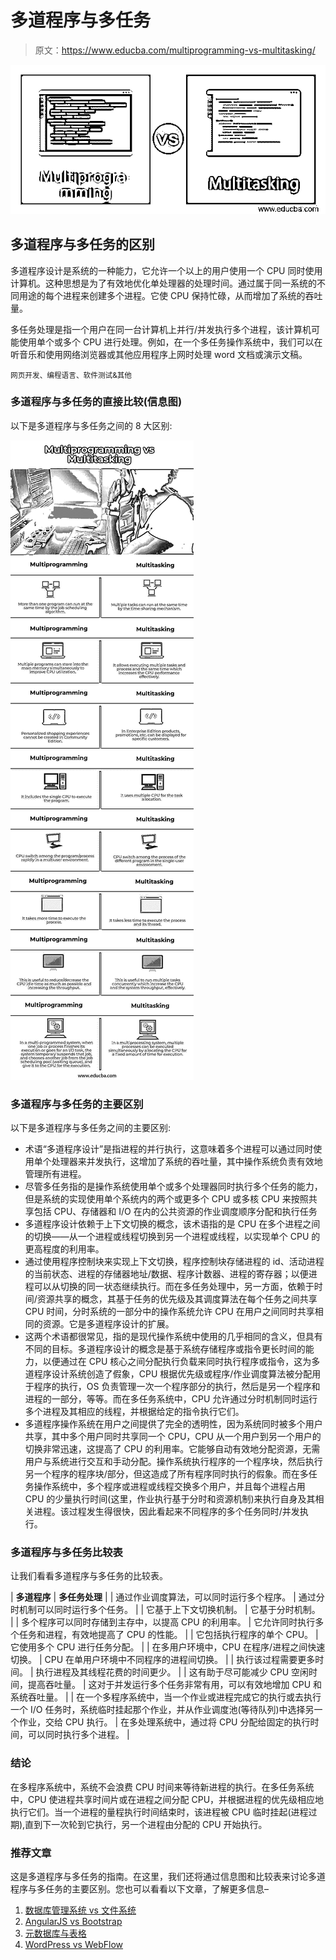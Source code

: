 # 多道程序与多任务

> 原文：<https://www.educba.com/multiprogramming-vs-multitasking/>

![Multiprogramming-vs-Multitasking](img/1f1640105729c3237fe4e00530112204.png)



## 多道程序与多任务的区别

多道程序设计是系统的一种能力，它允许一个以上的用户使用一个 CPU 同时使用计算机。这种思想是为了有效地优化单处理器的处理时间。通过属于同一系统的不同用途的每个进程来创建多个进程。它使 CPU 保持忙碌，从而增加了系统的吞吐量。

多任务处理是指一个用户在同一台计算机上并行/并发执行多个进程，该计算机可能使用单个或多个 CPU 进行处理。例如，在一个多任务操作系统中，我们可以在听音乐和使用网络浏览器或其他应用程序上网时处理 word 文档或演示文稿。

<small>网页开发、编程语言、软件测试&其他</small>

### 多道程序与多任务的直接比较(信息图)

以下是多道程序与多任务之间的 8 大区别:

![Multiprogramming-vs-Multitasking-info](img/7d931f68f685063a9fc6fb66bb7d71a6.png)



### 多道程序与多任务的主要区别

以下是多道程序与多任务之间的主要区别:

*   术语“多道程序设计”是指进程的并行执行，这意味着多个进程可以通过同时使用单个处理器来并发执行，这增加了系统的吞吐量，其中操作系统负责有效地管理所有进程。
*   尽管多任务指的是操作系统使用单个或多个处理器同时执行多个任务的能力，但是系统的实现使用单个系统内的两个或更多个 CPU 或多核 CPU 来按照共享包括 CPU、存储器和 I/O 在内的公共资源的作业调度顺序分配和执行任务
*   多道程序设计依赖于上下文切换的概念，该术语指的是 CPU 在多个进程之间的切换——从一个进程或线程切换到另一个进程或线程，以实现单个 CPU 的更高程度的利用率。
*   通过使用程序控制块来实现上下文切换，程序控制块存储进程的 id、活动进程的当前状态、进程的存储器地址/数据、程序计数器、进程的寄存器；以便进程可以从切换的同一状态继续执行。而在多任务处理中，另一方面，依赖于时间/资源共享的概念，其基于任务的优先级及其调度算法在每个任务之间共享 CPU 时间，分时系统的一部分中的操作系统允许 CPU 在用户之间同时共享相同的资源。它是多道程序设计的扩展。
*   这两个术语都很常见，指的是现代操作系统中使用的几乎相同的含义，但具有不同的目标。多道程序设计的概念是基于系统存储程序或指令更长时间的能力，以便通过在 CPU 核心之间分配执行负载来同时执行程序或指令，这为多道程序设计系统创造了假象，CPU 根据优先级或程序/作业调度算法被分配用于程序的执行，OS 负责管理一次一个程序部分的执行，然后是另一个程序和进程的一部分，等等。而在多任务系统中，CPU 允许通过分时机制同时运行多个进程及其相应的线程，并根据给定的指令执行它们。
*   多道程序操作系统在用户之间提供了完全的透明性，因为系统同时被多个用户共享，其中多个用户同时共享同一个 CPU，CPU 从一个用户到另一个用户的切换非常迅速，这提高了 CPU 的利用率。它能够自动有效地分配资源，无需用户与系统进行交互和手动分配。操作系统执行程序的一个程序块，然后执行另一个程序的程序块/部分，但这造成了所有程序同时执行的假象。而在多任务操作系统中，多个程序或进程或线程交换多个用户，并且每个进程占用 CPU 的少量执行时间(这里，作业执行基于分时和资源机制)来执行自身及其相关进程。该过程发生得很快，因此看起来不同程序的多个任务同时/并发执行。

### 多道程序与多任务比较表

让我们看看多道程序与多任务的比较表。

| **多道程序** | **多任务处理** |
| 通过作业调度算法，可以同时运行多个程序。 | 通过分时机制可以同时运行多个任务。 |
| 它基于上下文切换机制。 | 它基于分时机制。 |
| 多个程序可以同时存储到主存中，以提高 CPU 的利用率。 | 它允许同时执行多个任务和进程，有效地提高了 CPU 的性能。 |
| 它包括执行程序的单个 CPU。 | 它使用多个 CPU 进行任务分配。 |
| 在多用户环境中，CPU 在程序/进程之间快速切换。 | CPU 在单用户环境中不同程序的进程间切换。 |
| 执行该过程需要更多时间。 | 执行进程及其线程花费的时间更少。 |
| 这有助于尽可能减少 CPU 空闲时间，提高吞吐量。 | 这对于并发运行多个任务非常有用，可以有效地增加 CPU 和系统吞吐量。 |
| 在一个多程序系统中，当一个作业或进程完成它的执行或去执行一个 I/O 任务时，系统临时挂起那个作业，并从作业调度池(等待队列)中选择另一个作业，交给 CPU 执行。 | 在多处理系统中，通过将 CPU 分配给固定的执行时间，可以同时执行多个进程。 |

### 结论

在多程序系统中，系统不会浪费 CPU 时间来等待新进程的执行。在多任务系统中，CPU 使进程共享时间片或在进程之间分配 CPU，并根据进程的优先级相应地执行它们。当一个进程的量程执行时间结束时，该进程被 CPU 临时挂起(进程过期),直到下一次轮到它执行，另一个进程由分配的 CPU 开始执行。

### 推荐文章

这是多道程序与多任务的指南。在这里，我们还将通过信息图和比较表来讨论多道程序与多任务的主要区别。您也可以看看以下文章，了解更多信息–

1.  [数据库管理系统 vs 文件系统](https://www.educba.com/dbms-vs-file-system/)
2.  [AngularJS vs Bootstrap](https://www.educba.com/angularjs-vs-bootstrap/)
3.  [元数据库与表格](https://www.educba.com/metabase-vs-tableau/)
4.  [WordPress vs WebFlow](https://www.educba.com/wordpress-vs-webflow/)






